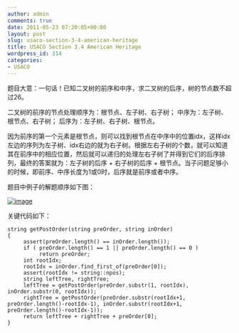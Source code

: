 ```yaml
---
author: admin
comments: true
date: 2011-05-23 07:20:05+00:00
layout: post
slug: usaco-section-3-4-american-heritage
title: USACO Section 3.4 American Heritage
wordpress_id: 314
categories:
- USACO
---
```


题目大意：一句话！已知二叉树的前序和中序，求二叉树的后序，树的节点数不超过26。

二叉树的前序的节点处理顺序为：根节点、左子树、右子树；
中序为：左子树、根节点、右子树；
后序为：左子树、右子树、根节点。

因为前序的第一个元素是根节点，则可以找到根节点在中序中的位置idx，这样idx左边的序列为左子树、idx右边的就为右子树。根据左右子树的个数，就可以知道其在前序中的相应位置，然后就可以递归的处理左右子树了并得到它们的后序排列，最终的答案就为：左子树的后序 + 右子树的后序 + 根节点。当子问题足够小的时候，即前序、中序长度为1或0时，后序就是前序或者中序。

题目中例子的解题顺序如下图：

[![image](http://www.qxavier.me/wp-content/uploads/2011/05/image_thumb1.png)](http://www.qxavier.me/wp-content/uploads/2011/05/image1.png)

关键代码如下：

    
    string getPostOrder(string preOrder, string inOrder)
    {
         assert(preOrder.length() == inOrder.length());
         if ( preOrder.length() == 1 || preOrder.length() == 0 )
              return preOrder;
         int rootIdx;
         rootIdx = inOrder.find_first_of(preOrder[0]);
         assert(rootIdx != string::npos);
         string leftTree, rightTree;
         leftTree = getPostOrder(preOrder.substr(1, rootIdx), inOrder.substr(0, rootIdx));
         rightTree = getPostOrder(preOrder.substr(rootIdx+1, preOrder.length()-rootIdx-1), inOrder.substr(rootIdx+1, preOrder.length()-rootIdx-1));
         return leftTree + rightTree + preOrder[0];
    }
